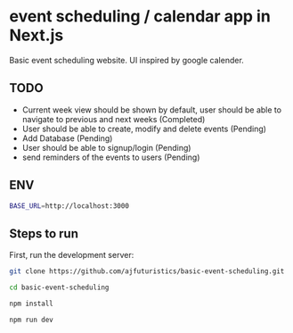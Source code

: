 # event scheduling / calendar app in Next.js

Basic event scheduling website. UI inspired by google calender.

## TODO

- Current week view should be shown by default, user should be able to navigate to previous and next weeks (Completed)
- User should be able to create, modify and delete events (Pending)
- Add Database (Pending)
- User should be able to signup/login (Pending)
- send reminders of the events to users (Pending)

## ENV

```bash
BASE_URL=http://localhost:3000
```

## Steps to run

First, run the development server:

```bash
git clone https://github.com/ajfuturistics/basic-event-scheduling.git

cd basic-event-scheduling

npm install

npm run dev
```
